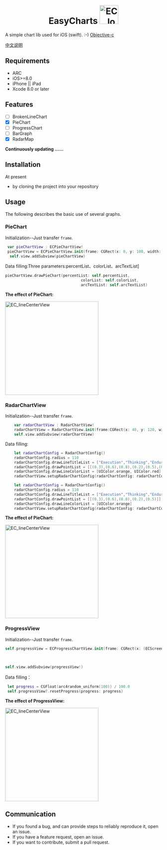 # <center>EasyCharts     <img src="https://github.com/foolsong/EasyCharts/blob/master/gif/ec_blog_9_14.png"  width=60 alt="EC_logo" /></center>
<!-- ![](https://github.com/foolsong/EasyCharts/blob/master/gif/ec_blog_9_14.png)  -->
A simple chart lib used for iOS  (swift).  :-)       [Objective-c](https://github.com/foolsong/EasyCharts)

[中文说明](http://blog.csdn.net/foolsong/article/details/77811429)

## Requirements
* ARC
* iOS>=8.0
* iPhone  || iPad
* Xcode 8.0 or later

## Features
 - [ ] BrokenLineChart 
 - [x] PieChart
 - [ ] ProgressChart 
 - [ ] BarGraph
 - [x] RadarMap

**Continuously updating ...…**

## Installation

At present 
* by cloning the project into your repository

<!-- EasyCharts supports multiple methods for installing the library in a project.
* using CocoaPods
* using Carthage -->


## Usage

<!--### Import header file-->


The following describes the basic use of several graphs.


### PieChart

Initialization--Just transfer `frame`.

```Swift
 var pieChartView : ECPieChartView!
 pieChartView = ECPieChartView.init(frame: CGRect(x: 0, y: 100, width: ECScreenW, height: 260))
  self.view.addSubview(pieChartView)
```

Data filling:Three parameters:percentList、colorList、arcTextList]

```Swift
pieChartView.drawPieChart(percentList: self.percentList,
                                  colorList: self.colorList,
                                  arcTextList: self.arcTextList)
```



**The effect of PieChart:**

<img src="https://github.com/foolsong/EasyCharts/blob/master/gif/EC_%20PieChart_gif.gif"  width=300 alt="EC_lineCenterView" />


<!--
## Hope

* If you find bug when used，Hope you can Issues me，Thank you or try to download the latest code of this framework to see the BUG has been fixed or not）
* If you find the function is not enough when used，Hope you can Issues me，I very much to add more useful function to this framework ，Thank you !
* If you want to contribute code for EasyCharts，please Pull Requests me

-->

### RadarChartView

Initialization--Just transfer `frame`.

```swift
	var radarChartView : RadarChartView!
	radarChartView = RadarChartView.init(frame:CGRect(x: 40, y: 120, width: 280, height: 200))
	self.view.addSubview(radarChartView)
```

Data filling:

```swift
	let radarChartConfig = RadarChartConfig()
	radarChartConfig.radius = 110
	radarChartConfig.drawLineTitleList = ["Execution","Thinking","Endurance","Speed","Power","Technology"]
	radarChartConfig.drawPointList = [[(0.3),(0.6),(0.8),(0.2),(0.5),(0.3)],[(0.6),(0.1),(0.4),(0.8),(0.2),(0.9)]]
	radarChartConfig.drawLineColorList = [UIColor.orange, UIColor.red]
	radarChartView.setupRadarChartConfig(radarChartConfig: radarChartConfig)
```

```swift
	let radarChartConfig = RadarChartConfig()
	radarChartConfig.radius = 110
	radarChartConfig.drawLineTitleList = ["Execution","Thinking","Endurance","Speed","Power"]
	radarChartConfig.drawPointList = [[(0.3),(0.6),(0.8),(0.2),(0.5)]]
	radarChartConfig.drawLineColorList = [UIColor.orange]
	radarChartView.setupRadarChartConfig(radarChartConfig: radarChartConfig)
```

**The effect of PieChart:**

<img src="https://github.com/foolsong/EasyCharts/blob/master/gif/EC_RadarChart.gif"  width=300 alt="EC_lineCenterView" />


### ProgressView

Initialization--Just transfer `frame`.

```swift
self.progressView = ECProgressChartView.init(frame: CGRect(x: (ECScreenW - 200) * 0.5,
                                                                                                    y: 100,
                                                                                                   width: 200,
                                                                                                   height: 200))
self.view.addSubview(progressView!)
```

Data filling：

```swift
 let progress = CGFloat(arc4random_uniform(100)) / 100.0
 self.progressView?.resetProgress(progress: progress)
```

**The effect of ProgressView:**

<img src="https://github.com/foolsong/EasyCharts/blob/master/gif/EC_%20ProgressView_gif.gif"  width=300 alt="EC_lineCenterView" />

## Communication

* If you found a bug, and can provide steps to reliably reproduce it, open an issue.
* If you have a feature request, open an issue.
* If you want to contribute, submit a pull request.